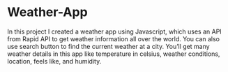 # Weather-App
In this project I created a weather app using Javascript, which uses an API from Rapid API to get weather information all over the world. You can also use search button to find the current weather at a city. You’ll get many weather details in this app like temperature in celsius, weather conditions, location, feels like, and humidity.
